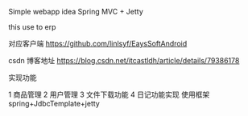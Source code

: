 ﻿

Simple webapp idea   Spring MVC + Jetty  

this use to erp 

对应客户端  https://github.com/linlsyf/EaysSoftAndroid

csdn 博客地址 https://blog.csdn.net/itcastldh/article/details/79386178


  实现功能

1  商品管理
2  用户管理
3  文件下载功能
4  日记功能实现
使用框架
spring+JdbcTemplate+jetty
